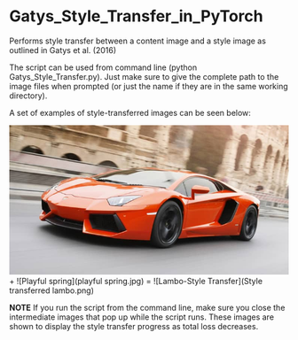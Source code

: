 # Gatys_Style_Transfer_in_PyTorch
Performs style transfer between a content image and a style image as outlined in Gatys et al. (2016)

The script can be used from command line (python Gatys_Style_Transfer.py). Just make sure to give the complete path to the image files when prompted (or just the name if they are in the same working directory).

A set of examples of style-transferred images can be seen below:

![Lambo-Original](lambo.jpg) + ![Playful spring](playful spring.jpg) = ![Lambo-Style Transfer](Style transferred lambo.png)

**NOTE** If you run the script from the command line, make sure you close the intermediate images that pop up while the script runs. These images are shown to display the style transfer progress as total loss decreases.
